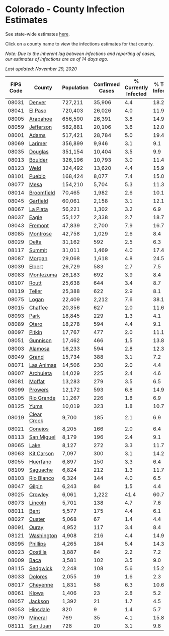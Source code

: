 # Colorado - County Infection Estimates

See state-wide estimates [here](/infections/us-co).

Click on a county name to view the infections estimates for that county.

*Note: Due to the inherent lag between infections and reporting of cases, our estimates of infections are as of 14 days ago.*

*Last updated: November 29, 2020*

|   FIPS Code |                     County |   Population |   Confirmed Cases |   % Currently Infected |   % Total Infected |
|-------------|----------------------------|--------------|-------------------|------------------------|--------------------|
|       08031 |           [Denver](denver) |      727,211 |            35,906 |                    4.4 |               18.2 |
|       08041 |         [El Paso](el-paso) |      720,403 |            26,026 |                    4.0 |               11.9 |
|       08005 |       [Arapahoe](arapahoe) |      656,590 |            26,391 |                    3.8 |               14.9 |
|       08059 |     [Jefferson](jefferson) |      582,881 |            20,106 |                    3.6 |               12.0 |
|       08001 |             [Adams](adams) |      517,421 |            28,784 |                    5.0 |               19.4 |
|       08069 |         [Larimer](larimer) |      356,899 |             9,946 |                    3.1 |                9.1 |
|       08035 |         [Douglas](douglas) |      351,154 |            10,404 |                    3.5 |                9.9 |
|       08013 |         [Boulder](boulder) |      326,196 |            10,793 |                    3.0 |               11.4 |
|       08123 |               [Weld](weld) |      324,492 |            13,620 |                    4.4 |               15.9 |
|       08101 |           [Pueblo](pueblo) |      168,424 |             8,077 |                    7.4 |               15.0 |
|       08077 |               [Mesa](mesa) |      154,210 |             5,704 |                    5.3 |               11.3 |
|       08014 |   [Broomfield](broomfield) |       70,465 |             1,982 |                    2.6 |               10.1 |
|       08045 |       [Garfield](garfield) |       60,061 |             2,158 |                    3.1 |               12.1 |
|       08067 |       [La Plata](la-plata) |       56,221 |             1,302 |                    3.2 |                6.9 |
|       08037 |             [Eagle](eagle) |       55,127 |             2,338 |                    2.7 |               18.7 |
|       08043 |         [Fremont](fremont) |       47,839 |             2,700 |                    7.9 |               16.7 |
|       08085 |       [Montrose](montrose) |       42,758 |             1,029 |                    2.6 |                8.4 |
|       08029 |             [Delta](delta) |       31,162 |               592 |                    2.5 |                6.3 |
|       08117 |           [Summit](summit) |       31,011 |             1,469 |                    4.0 |               17.4 |
|       08087 |           [Morgan](morgan) |       29,068 |             1,618 |                    4.8 |               24.5 |
|       08039 |           [Elbert](elbert) |       26,729 |               583 |                    2.7 |                7.5 |
|       08083 |     [Montezuma](montezuma) |       26,183 |               692 |                    3.9 |                8.4 |
|       08107 |             [Routt](routt) |       25,638 |               644 |                    3.4 |                8.7 |
|       08119 |           [Teller](teller) |       25,388 |               622 |                    2.9 |                8.1 |
|       08075 |             [Logan](logan) |       22,409 |             2,212 |                    7.6 |               38.1 |
|       08015 |         [Chaffee](chaffee) |       20,356 |               627 |                    2.0 |               11.6 |
|       08093 |               [Park](park) |       18,845 |               229 |                    1.3 |                4.1 |
|       08089 |             [Otero](otero) |       18,278 |               594 |                    4.4 |                9.1 |
|       08097 |           [Pitkin](pitkin) |       17,767 |               477 |                    2.0 |               11.1 |
|       08051 |       [Gunnison](gunnison) |       17,462 |               466 |                    1.5 |               13.8 |
|       08003 |         [Alamosa](alamosa) |       16,233 |               594 |                    2.8 |               12.3 |
|       08049 |             [Grand](grand) |       15,734 |               388 |                    3.1 |                7.2 |
|       08071 |   [Las Animas](las-animas) |       14,506 |               230 |                    2.0 |                4.4 |
|       08007 |     [Archuleta](archuleta) |       14,029 |               225 |                    2.4 |                4.6 |
|       08081 |           [Moffat](moffat) |       13,283 |               279 |                    3.5 |                6.5 |
|       08099 |         [Prowers](prowers) |       12,172 |               593 |                    6.8 |               14.9 |
|       08105 |   [Rio Grande](rio-grande) |       11,267 |               226 |                    1.8 |                6.9 |
|       08125 |               [Yuma](yuma) |       10,019 |               323 |                    1.8 |               10.7 |
|       08019 | [Clear Creek](clear-creek) |        9,700 |               185 |                    2.1 |                6.9 |
|       08021 |         [Conejos](conejos) |        8,205 |               166 |                    2.0 |                6.4 |
|       08113 |   [San Miguel](san-miguel) |        8,179 |               196 |                    2.4 |                9.1 |
|       08065 |               [Lake](lake) |        8,127 |               272 |                    3.3 |               11.7 |
|       08063 |   [Kit Carson](kit-carson) |        7,097 |               300 |                    3.1 |               14.2 |
|       08055 |       [Huerfano](huerfano) |        6,897 |               150 |                    3.3 |                6.4 |
|       08109 |       [Saguache](saguache) |        6,824 |               212 |                    1.3 |               11.7 |
|       08103 |   [Rio Blanco](rio-blanco) |        6,324 |               144 |                    4.0 |                6.5 |
|       08047 |           [Gilpin](gilpin) |        6,243 |                84 |                    1.5 |                4.4 |
|       08025 |         [Crowley](crowley) |        6,061 |             1,222 |                   41.4 |               60.7 |
|       08073 |         [Lincoln](lincoln) |        5,701 |               138 |                    4.7 |                7.6 |
|       08011 |               [Bent](bent) |        5,577 |               175 |                    4.4 |                6.1 |
|       08027 |           [Custer](custer) |        5,068 |                67 |                    1.4 |                4.4 |
|       08091 |             [Ouray](ouray) |        4,952 |               117 |                    3.4 |                8.4 |
|       08121 |   [Washington](washington) |        4,908 |               216 |                    4.4 |               14.9 |
|       08095 |       [Phillips](phillips) |        4,265 |               184 |                    5.4 |               14.3 |
|       08023 |       [Costilla](costilla) |        3,887 |                84 |                    2.2 |                7.2 |
|       08009 |               [Baca](baca) |        3,581 |               102 |                    3.5 |                9.0 |
|       08115 |       [Sedgwick](sedgwick) |        2,248 |               108 |                    5.6 |               15.2 |
|       08033 |         [Dolores](dolores) |        2,055 |                19 |                    1.6 |                2.3 |
|       08017 |       [Cheyenne](cheyenne) |        1,831 |                58 |                    6.3 |               10.6 |
|       08061 |             [Kiowa](kiowa) |        1,406 |                23 |                    2.8 |                5.2 |
|       08057 |         [Jackson](jackson) |        1,392 |                21 |                    1.7 |                4.5 |
|       08053 |       [Hinsdale](hinsdale) |          820 |                 9 |                    1.4 |                5.7 |
|       08079 |         [Mineral](mineral) |          769 |                35 |                    4.1 |               15.8 |
|       08111 |       [San Juan](san-juan) |          728 |                20 |                    3.1 |                9.8 |